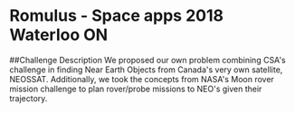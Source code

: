 # Romulus - Space apps 2018 Waterloo ON
##Challenge Description
We proposed our own problem combining CSA's challenge in finding Near Earth Objects
from Canada's very own satellite, NEOSSAT. Additionally, we took the concepts from
 NASA's Moon rover mission challenge to plan rover/probe missions to NEO's given their trajectory.

